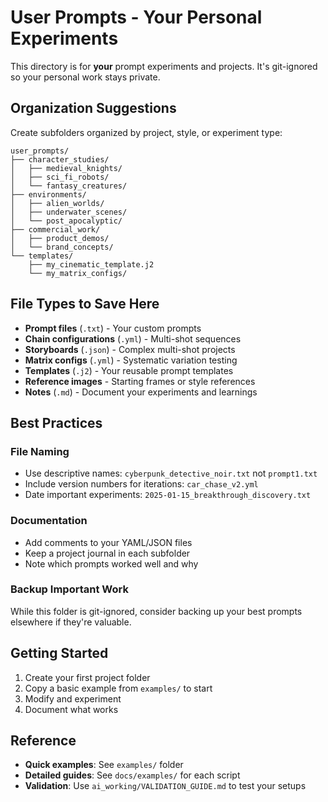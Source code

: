 # User Prompts - Your Personal Experiments

This directory is for **your** prompt experiments and projects. It's git-ignored so your personal work stays private.

## Organization Suggestions

Create subfolders organized by project, style, or experiment type:

```
user_prompts/
├── character_studies/
│   ├── medieval_knights/
│   ├── sci_fi_robots/
│   └── fantasy_creatures/
├── environments/
│   ├── alien_worlds/
│   ├── underwater_scenes/
│   └── post_apocalyptic/
├── commercial_work/
│   ├── product_demos/
│   └── brand_concepts/
└── templates/
    ├── my_cinematic_template.j2
    └── my_matrix_configs/
```

## File Types to Save Here

- **Prompt files** (`.txt`) - Your custom prompts
- **Chain configurations** (`.yml`) - Multi-shot sequences  
- **Storyboards** (`.json`) - Complex multi-shot projects
- **Matrix configs** (`.yml`) - Systematic variation testing
- **Templates** (`.j2`) - Your reusable prompt templates
- **Reference images** - Starting frames or style references
- **Notes** (`.md`) - Document your experiments and learnings

## Best Practices

### File Naming
- Use descriptive names: `cyberpunk_detective_noir.txt` not `prompt1.txt`
- Include version numbers for iterations: `car_chase_v2.yml`
- Date important experiments: `2025-01-15_breakthrough_discovery.txt`

### Documentation
- Add comments to your YAML/JSON files
- Keep a project journal in each subfolder
- Note which prompts worked well and why

### Backup Important Work
While this folder is git-ignored, consider backing up your best prompts elsewhere if they're valuable.

## Getting Started

1. Create your first project folder
2. Copy a basic example from `examples/` to start
3. Modify and experiment
4. Document what works

## Reference

- **Quick examples**: See `examples/` folder
- **Detailed guides**: See `docs/examples/` for each script
- **Validation**: Use `ai_working/VALIDATION_GUIDE.md` to test your setups